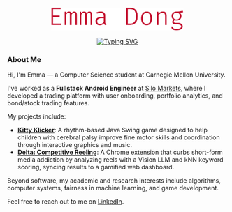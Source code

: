 <p align="center">
  <img src="./assets/images/name.svg" alt="Emma Dong" width="60%"/>
</p>



<p align="center">
<a href="https://git.io/typing-svg"><img src="https://readme-typing-svg.demolab.com?font=Fira+Code&duration=2500&pause=1000&color=C41230&center=true&vCenter=true&width=435&lines=scs+%40+carnegie+mellon+university;prev.+swe+%40+silo+markets" alt="Typing SVG" /></a></p>

### About Me
Hi, I'm Emma — a Computer Science student at Carnegie Mellon University.  

I've worked as a **Fullstack Android Engineer** at [Silo Markets](https://www.silomarkets.com/), where I developed a trading platform with user onboarding, portfolio analytics, and bond/stock trading features.  

My projects include:  
- [**Kitty Klicker**](https://github.com/emmadong05/KittyKlicker): A rhythm-based Java Swing game designed to help children with cerebral palsy improve fine motor skills and coordination through interactive graphics and music.  
- [**Delta: Competitive Reeling**](https://github.com/emmadong05/competitive-reeling): A Chrome extension that curbs short-form media addiction by analyzing reels with a Vision LLM and kNN keyword scoring, syncing results to a gamified web dashboard.  

Beyond software, my academic and research interests include algorithms, computer systems, fairness in machine learning, and game development.  

Feel free to reach out to me on [LinkedIn](https://www.linkedin.com/in/emmad6688).  

